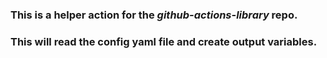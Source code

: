 ### This is a helper action for the ***github-actions-library*** repo. 
### This will read the config yaml file and create output variables.